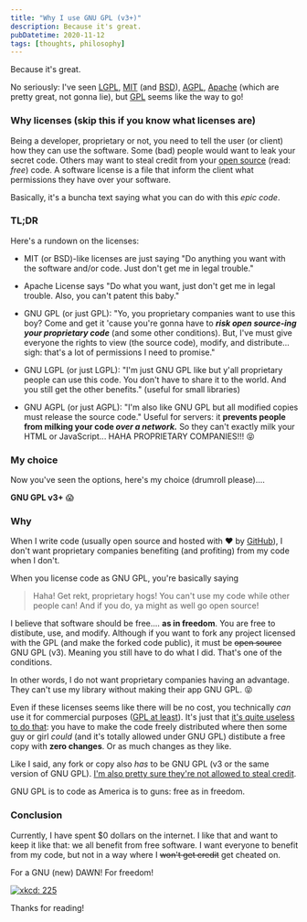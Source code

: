 ```yaml
---
title: "Why I use GNU GPL (v3+)"
description: Because it's great.
pubDatetime: 2020-11-12
tags: [thoughts, philosophy]
---
```


Because it's great.

<!--END EXCERPT-->

No seriously: I've seen [LGPL](https://en.wikipedia.org/wiki/GNU_Lesser_General_Public_License), [MIT](https://en.wikipedia.org/wiki/MIT_License) (and [BSD](https://en.wikipedia.org/wiki/BSD_licenses)), [AGPL](https://en.wikipedia.org/wiki/Affero_General_Public_License), [Apache](https://en.wikipedia.org/wiki/Apache_License) (which are pretty great, not gonna lie), but [GPL](https://en.wikipedia.org/wiki/GNU_General_Public_License) seems like the way to go!

### Why licenses (skip this if you know what licenses are)

Being a developer, proprietary or not, you need to tell the user (or client) how they can use the software. Some (bad) people would want to leak your secret code.
Others may want to steal credit from your [open source](https://en.wikipedia.org/wiki/Open_source) (read: _free_) code. A software license is a file that inform the client what permissions they have over your software.

Basically, it's a buncha text saying what you can do with this _epic code_.

### TL;DR

Here's a rundown on the licenses:

- MIT (or BSD)-like licenses are just saying "Do anything you want with the software and/or code. Just don't get me in legal trouble."

- Apache License says "Do what you want, just don't get me in legal trouble. Also, you can't patent this baby."

- GNU GPL (or just GPL): "Yo, you proprietary companies want to use this boy? Come and get it 'cause you're gonna have to **_risk open source-ing your proprietary code_** (and some other conditions). But, I've must give everyone the rights to view (the source code), modify, and distribute... sigh: that's a lot of permissions I need to promise."

- GNU LGPL (or just LGPL): "I'm just GNU GPL like but y'all proprietary people can use this code. You don't have to share it to the world. And you still get the other benefits." (useful for small libraries)

- GNU AGPL (or just AGPL): "I'm also like GNU GPL but all modified copies must release the source code." Useful for servers: it **prevents people from milking your code _over a network._** So they can't exactly milk your HTML or JavaScript... HAHA PROPRIETARY COMPANIES!!! 😝

### My choice

Now you've seen the options, here's my choice (drumroll please)....

**GNU GPL v3+** 😱

### Why

When I write code (usually open source and hosted with ❤️ by [GitHub](https://github.com/)), I don't want proprietary companies benefiting (and profiting) from my code when I don't.

When you license code as GNU GPL, you're basically saying

> Haha! Get rekt, proprietary hogs! You can't use my code while other people can! And if you do, ya might as well go open source!

I believe that software should be free.... **as in freedom**. You are free to distibute, use, and modify. Although if you want to fork any project licensed with the GPL (and make the forked code public), it must be ~~open source~~ GNU GPL (v3). Meaning you still have to do what I did. That's one of the conditions.

In other words, I do not want proprietary companies having an advantage. They can't use my library without making their app GNU GPL. 😝

Even if these licenses seems like there will be no cost, you technically _can_ use it for commercial purposes ([GPL at least](https://www.gnu.org/licenses/gpl-faq.en.html#DoesTheGPLAllowMoney)). It's just that [it's quite useless to do that](https://www.gnu.org/licenses/gpl-faq.en.html#DoesTheGPLRequireAvailabilityToPublic): you have to make the code freely distributed where then some guy or girl _could_ (and it's totally allowed under GNU GPL) distibute a free copy with **zero changes**. Or as much changes as they like.

Like I said, any fork or copy also _has_ to be GNU GPL (v3 or the same version of GNU GPL). [I'm also pretty sure they're not allowed to steal credit](https://www.gnu.org/licenses/gpl-faq.en.html#IWantCredit).

GNU GPL is to code as America is to guns: free as in freedom.

### Conclusion

Currently, I have spent $0 dollars on the internet. I like that and want to keep it like that: we all benefit from free software. I want everyone to benefit from my code, but not in a way where I ~~won't get credit~~ get cheated on.

For a GNU (new) DAWN! For freedom!

[![xkcd: 225](https://imgs.xkcd.com/comics/open_source.png)](https://xkcd.com/225/)

Thanks for reading!
